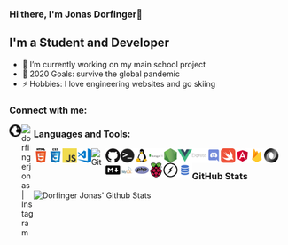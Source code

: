 ### Hi there, I'm Jonas Dorfinger👋

## I'm a Student and Developer

- 🔭 I’m currently working on my main school project
- 🥅 2020 Goals: survive the global pandemic
- ⚡ Hobbies: I love engineering websites and go skiing

### Connect with me:

[<img align="left" alt="dorfingerjonas.at" width="22px" src="https://raw.githubusercontent.com/iconic/open-iconic/master/svg/globe.svg" />][website] [<img align="left" alt="dorfingerjonas | Instagram" width="22px" src="https://cdn.jsdelivr.net/npm/simple-icons@v3/icons/instagram.svg" />][instagram]

### Languages and Tools:

<img align="left" alt="HTML5" width="26px" src="https://raw.githubusercontent.com/github/explore/80688e429a7d4ef2fca1e82350fe8e3517d3494d/topics/html/html.png"/> <img align="left" alt="CSS3" width="26px" src="https://raw.githubusercontent.com/github/explore/80688e429a7d4ef2fca1e82350fe8e3517d3494d/topics/css/css.png" /> <img align="left" alt="Javascript" width="26px" src="https://raw.githubusercontent.com/github/explore/80688e429a7d4ef2fca1e82350fe8e3517d3494d/topics/javascript/javascript.png"> <img align="left" alt="Visual Studio Code" width="26px" src="https://raw.githubusercontent.com/github/explore/80688e429a7d4ef2fca1e82350fe8e3517d3494d/topics/visual-studio-code/visual-studio-code.png" /> <img align="left" alt="Git" width="26px" src="https://img.icons8.com/color/48/000000/git.png" /> <img align="left" alt="GitHub" width="26px" src="https://raw.githubusercontent.com/github/explore/78df643247d429f6cc873026c0622819ad797942/topics/github/github.png" /> <img align="left" alt="Terminal" width="26px" src="https://raw.githubusercontent.com/github/explore/d92924b1d925bb134e308bd29c9de6c302ed3beb/topics/terminal/terminal.png" /> <img align="left" alt="Linux" width="26px" src="https://raw.githubusercontent.com/github/explore/80688e429a7d4ef2fca1e82350fe8e3517d3494d/topics/linux/linux.png"> <img align="left" alt="MongoDB" width="26px" src="https://raw.githubusercontent.com/github/explore/80688e429a7d4ef2fca1e82350fe8e3517d3494d/topics/mongodb/mongodb.png"> <img align="left" alt="NodeJS" width="26px" src="https://raw.githubusercontent.com/github/explore/80688e429a7d4ef2fca1e82350fe8e3517d3494d/topics/nodejs/nodejs.png"> <img align="left" alt="Vue.js" width="26px" src="https://raw.githubusercontent.com/github/explore/80688e429a7d4ef2fca1e82350fe8e3517d3494d/topics/vue/vue.png"> <img align="left" alt="Express" width="26px" src="https://raw.githubusercontent.com/github/explore/80688e429a7d4ef2fca1e82350fe8e3517d3494d/topics/express/express.png"> <img align="left" alt="Discord" width="26px" src="https://raw.githubusercontent.com/github/explore/master/topics/discord/discord.png"> <img align="left" alt="Swift" width="26px" src="https://raw.githubusercontent.com/github/explore/master/topics/swift/swift.png"> <img align="left" alt="Angular" width="26px" src="https://github.com/github/explore/blob/master/topics/angular/angular.png?raw=true"> <img align="left" alt="Firebase" width="26px" src="https://github.com/github/explore/blob/master/topics/firebase/firebase.png?raw=true"> <img align="left" alt="JSON" width="26px" src="https://github.com/github/explore/blob/master/topics/json/json.png?raw=true"> <img align="left" alt="Markdown" width="26px" src="https://github.com/github/explore/blob/master/topics/markdown/markdown.png?raw=true"> <img align="left" alt="MySQL" width="26px" src="https://github.com/github/explore/blob/master/topics/mysql/mysql.png?raw=true"> <img align="left" alt="PHP" width="26px" src="https://github.com/github/explore/blob/master/topics/php/php.png?raw=true"> <img align="left" alt="Raspberry Pi" width="26px" src="https://github.com/github/explore/blob/master/topics/raspberry-pi/raspberry-pi.png?raw=true"> <img align="left" alt="socket-io" width="26px" src="https://github.com/github/explore/blob/master/topics/socket-io/socket-io.png?raw=true"> <img align="left" alt="SQL" width="26px" src="https://github.com/github/explore/blob/master/topics/sql/sql.png?raw=true">

<br />

### GitHub Stats

<img alt="Dorfinger Jonas' Github Stats" src="https://github-readme-stats.vercel.app/api?username=dorfingerjonas&show_icons=true&count_private=true" />

[website]: https://dorfingerjonas.at
[instagram]: https://instagram.com/soniswapnil
